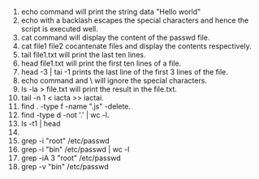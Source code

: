 1. echo command will print the string data "Hello world"
2. echo with a backlash escapes the special characters and hence the script is executed well.
3. cat command will display the content of the passwd file.
4. cat file1 file2 cocantenate files and display the contents respectively.
5. tail file1.txt will print the last ten lines.
6. head file1.txt will print the first ten lines of a file.
7. head -3 | tai -1 prints the last line of the first 3 lines of the file.
8. echo command and \ will ignore the special characters.
9. ls -la > file.txt will print the result in the file.txt.
10. tail -n 1 < iacta >> iactai.
11. find . -type f -name ".js" -delete.
12. find -type d -not '.' | wc -l.
13. ls -t1 | head
14.
15. grep -i "root" /etc/passwd
16. grep -i "bin" /etc/passwd | wc -l
17. grep -iA 3 "root" /etc/passwd
18. grep -v "bin" /etc/passwd
